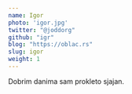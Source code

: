 ```yaml
---
name: Igor
photo: 'igor.jpg'
twitter: "@joddorg"
github: "igr"
blog: "https://oblac.rs"
slug: igor
weight: 1
---
```


Dobrim danima sam prokleto sjajan.